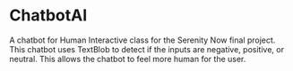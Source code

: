 # ChatbotAI
A chatbot for Human Interactive class for the Serenity Now final project. This chatbot uses TextBlob to detect if the inputs are negative, positive, or neutral. This allows the chatbot to feel more human for the user.
